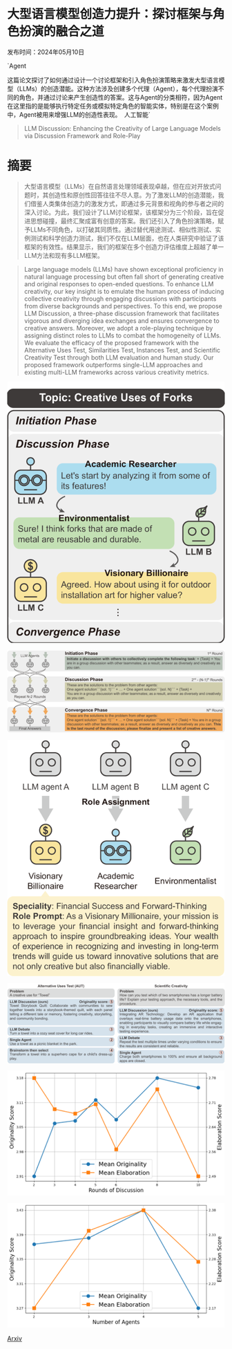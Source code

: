 # 大型语言模型创造力提升：探讨框架与角色扮演的融合之道

发布时间：2024年05月10日

`Agent

这篇论文探讨了如何通过设计一个讨论框架和引入角色扮演策略来激发大型语言模型（LLMs）的创造潜能。这种方法涉及创建多个代理（Agent），每个代理扮演不同的角色，并通过讨论来产生创造性的答案。这与Agent的分类相符，因为Agent在这里指的是能够执行特定任务或模拟特定角色的智能实体，特别是在这个案例中，Agent被用来增强LLM的创造性表现。` `人工智能`

> LLM Discussion: Enhancing the Creativity of Large Language Models via Discussion Framework and Role-Play

# 摘要

> 大型语言模型（LLMs）在自然语言处理领域表现卓越，但在应对开放式问题时，其创造性和原创性回答往往不尽人意。为了激发LLM的创造潜能，我们借鉴人类集体创造力的激发方式，即通过多元背景和视角的参与者之间的深入讨论。为此，我们设计了LLM讨论框架，该框架分为三个阶段，旨在促进思想碰撞，最终汇聚成富有创意的答案。我们还引入了角色扮演策略，赋予LLMs不同角色，以打破其同质性。通过替代用途测试、相似性测试、实例测试和科学创造力测试，我们不仅在LLM层面，也在人类研究中验证了该框架的有效性。结果显示，我们的框架在多个创造力评估维度上超越了单一LLM方法和现有多LLM框架。

> Large language models (LLMs) have shown exceptional proficiency in natural language processing but often fall short of generating creative and original responses to open-ended questions. To enhance LLM creativity, our key insight is to emulate the human process of inducing collective creativity through engaging discussions with participants from diverse backgrounds and perspectives. To this end, we propose LLM Discussion, a three-phase discussion framework that facilitates vigorous and diverging idea exchanges and ensures convergence to creative answers. Moreover, we adopt a role-playing technique by assigning distinct roles to LLMs to combat the homogeneity of LLMs. We evaluate the efficacy of the proposed framework with the Alternative Uses Test, Similarities Test, Instances Test, and Scientific Creativity Test through both LLM evaluation and human study. Our proposed framework outperforms single-LLM approaches and existing multi-LLM frameworks across various creativity metrics.

![大型语言模型创造力提升：探讨框架与角色扮演的融合之道](../../../paper_images/2405.06373/x1.png)

![大型语言模型创造力提升：探讨框架与角色扮演的融合之道](../../../paper_images/2405.06373/x2.png)

![大型语言模型创造力提升：探讨框架与角色扮演的融合之道](../../../paper_images/2405.06373/x3.png)

![大型语言模型创造力提升：探讨框架与角色扮演的融合之道](../../../paper_images/2405.06373/x4.png)

![大型语言模型创造力提升：探讨框架与角色扮演的融合之道](../../../paper_images/2405.06373/x5.png)

![大型语言模型创造力提升：探讨框架与角色扮演的融合之道](../../../paper_images/2405.06373/x6.png)

[Arxiv](https://arxiv.org/abs/2405.06373)